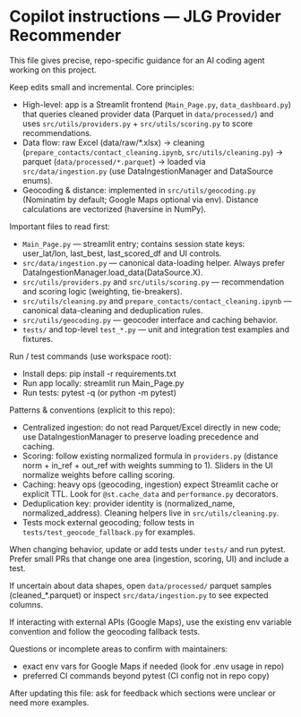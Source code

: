 # Copilot instructions — JLG Provider Recommender

This file gives precise, repo-specific guidance for an AI coding agent working on this project.

Keep edits small and incremental. Core principles:

- High-level: app is a Streamlit frontend (`Main_Page.py`, `data_dashboard.py`) that queries cleaned provider data (Parquet in `data/processed/`) and uses `src/utils/providers.py` + `src/utils/scoring.py` to score recommendations.
- Data flow: raw Excel (data/raw/*.xlsx) → cleaning (`prepare_contacts/contact_cleaning.ipynb`, `src/utils/cleaning.py`) → parquet (`data/processed/*.parquet`) → loaded via `src/data/ingestion.py` (use DataIngestionManager and DataSource enums).
- Geocoding & distance: implemented in `src/utils/geocoding.py` (Nominatim by default; Google Maps optional via env). Distance calculations are vectorized (haversine in NumPy).

Important files to read first:

- `Main_Page.py` — streamlit entry; contains session state keys: user_lat/lon, last_best, last_scored_df and UI controls.
- `src/data/ingestion.py` — canonical data-loading helper. Always prefer DataIngestionManager.load_data(DataSource.X).
- `src/utils/providers.py` and `src/utils/scoring.py` — recommendation and scoring logic (weighting, tie-breakers).
- `src/utils/cleaning.py` and `prepare_contacts/contact_cleaning.ipynb` — canonical data-cleaning and deduplication rules.
- `src/utils/geocoding.py` — geocoder interface and caching behavior.
- `tests/` and top-level `test_*.py` — unit and integration test examples and fixtures.

Run / test commands (use workspace root):

- Install deps: pip install -r requirements.txt
- Run app locally: streamlit run Main_Page.py
- Run tests: pytest -q (or python -m pytest)

Patterns & conventions (explicit to this repo):

- Centralized ingestion: do not read Parquet/Excel directly in new code; use DataIngestionManager to preserve loading precedence and caching.
- Scoring: follow existing normalized formula in `providers.py` (distance norm + in_ref + out_ref with weights summing to 1). Sliders in the UI normalize weights before calling scoring.
- Caching: heavy ops (geocoding, ingestion) expect Streamlit cache or explicit TTL. Look for `@st.cache_data` and `performance.py` decorators.
- Deduplication key: provider identity is (normalized_name, normalized_address). Cleaning helpers live in `src/utils/cleaning.py`.
- Tests mock external geocoding; follow tests in `tests/test_geocode_fallback.py` for examples.

When changing behavior, update or add tests under `tests/` and run pytest. Prefer small PRs that change one area (ingestion, scoring, UI) and include a test.

If uncertain about data shapes, open `data/processed/` parquet samples (cleaned_*.parquet) or inspect `src/data/ingestion.py` to see expected columns.

If interacting with external APIs (Google Maps), use the existing env variable convention and follow the geocoding fallback tests.

Questions or incomplete areas to confirm with maintainers:

- exact env vars for Google Maps if needed (look for .env usage in repo)
- preferred CI commands beyond pytest (CI config not in repo copy)

After updating this file: ask for feedback which sections were unclear or need more examples.
